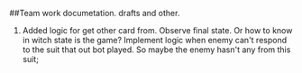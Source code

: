 ##Team work documetation. drafts and other.
 1. Added logic for get other card from.
 Observe final state. Or how to know in witch state is the game?
  Implement logic when enemy can't respond to the suit that out bot played. So maybe the enemy hasn't any from this suit;
